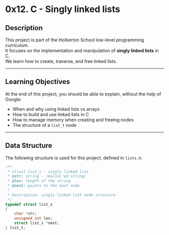 # 0x12. C - Singly linked lists

## Description
This project is part of the Holberton School low-level programming curriculum.  
It focuses on the implementation and manipulation of **singly linked lists** in C.  
We learn how to create, traverse, and free linked lists.

---

## Learning Objectives
At the end of this project, you should be able to explain, without the help of Google:
- When and why using linked lists vs arrays
- How to build and use linked lists in C
- How to manage memory when creating and freeing nodes
- The structure of a `list_t` node

---

## Data Structure
The following structure is used for this project, defined in `lists.h`:

```c
/**
 * struct list_s - singly linked list
 * @str: string - (malloc'ed string)
 * @len: length of the string
 * @next: points to the next node
 *
 * Description: singly linked list node structure
 */
typedef struct list_s
{
    char *str;
    unsigned int len;
    struct list_s *next;
} list_t;

